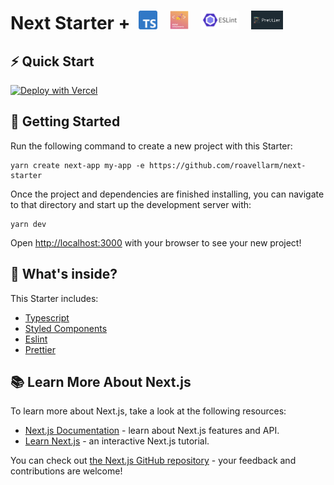 <h1>
  <strong>Next Starter +</strong>&nbsp;
  <img src="assets/ts.png" height="30px" />&nbsp;&nbsp;
  <img src="assets/styled-components.png" height="30px" />&nbsp;&nbsp;
  <img src="assets/eslint.png" height="30px" />&nbsp;&nbsp;
  <img src="assets/prettier.png" height="30px" />
</h1>

## ⚡️ Quick Start

[![Deploy with Vercel](https://vercel.com/button)](https://vercel.com/new/project?template=https://github.com/roavellarm/next-starter)

## 🚀 Getting Started

Run the following command to create a new project with this Starter:

```
yarn create next-app my-app -e https://github.com/roavellarm/next-starter
```

Once the project and dependencies are finished installing, you can navigate to
that directory and start up the development server with:

```
yarn dev
```

Open [http://localhost:3000](http://localhost:3000) with your browser to see your new project!

## 🧐 What's inside?

This Starter includes:

- [Typescript](https://www.typescriptlang.org/)
- [Styled Components](https://styled-components.com/)
- [Eslint](https://eslint.org/)
- [Prettier](https://prettier.io/)

## 📚 Learn More About Next.js

To learn more about Next.js, take a look at the following resources:

- [Next.js Documentation](https://nextjs.org/docs) - learn about Next.js features and API.
- [Learn Next.js](https://nextjs.org/learn) - an interactive Next.js tutorial.

You can check out [the Next.js GitHub repository](https://github.com/vercel/next.js/) - your feedback and contributions are welcome!

